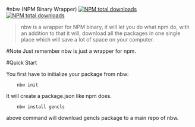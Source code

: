 #nbw (NPM Binary Wrapper) [![NPM total downloads](https://img.shields.io/npm/dm/nbw.svg?style=flat)](https://npmjs.org/package/nbw) [![NPM total downloads](https://img.shields.io/npm/dt/nbw.svg?style=flat)](https://npmjs.org/package/nbw)

>nbw is a wrapper for NPM binary, it will let you do what npm do, with 
	an addition to that it will, download all the packages in one single
	place which will save a lot of space on your computer.

#Note 
	Just remember nbw is just a wrapper for npm.
	
#Quick Start

You first have to initialize your package from nbw:

```
	nbw init
```
It will create a package.json like npm does.

```
	nbw install gencls
```

above command will download gencls package to a main repo of nbw.

